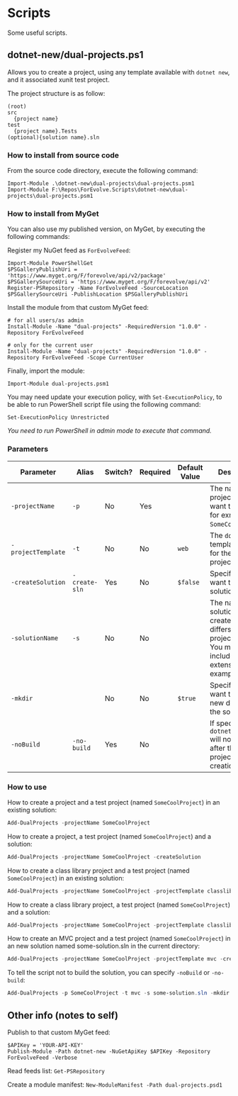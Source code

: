 # Scripts

Some useful scripts.

## dotnet-new/dual-projects.ps1

Allows you to create a project, using any template available with `dotnet new`, and it associated xunit test project.

The project structure is as follow:

```
(root)
src
  {project name}
test
  {project name}.Tests
(optional){solution name}.sln
```

### How to install from source code
From the source code directory, execute the following command:

```
Import-Module .\dotnet-new\dual-projects\dual-projects.psm1
Import-Module F:\Repos\ForEvolve.Scripts\dotnet-new\dual-projects\dual-projects.psm1
```

### How to install from MyGet
You can also use my published version, on MyGet, by executing the following commands:

Register my NuGet feed as `ForEvolveFeed`:

```
Import-Module PowerShellGet
$PSGalleryPublishUri = 'https://www.myget.org/F/forevolve/api/v2/package'
$PSGallerySourceUri = 'https://www.myget.org/F/forevolve/api/v2'
Register-PSRepository -Name ForEvolveFeed -SourceLocation $PSGallerySourceUri -PublishLocation $PSGalleryPublishUri
```

Install the module from that custom MyGet feed:

```
# for all users/as admin
Install-Module -Name "dual-projects" -RequiredVersion "1.0.0" -Repository ForEvolveFeed

# only for the current user
Install-Module -Name "dual-projects" -RequiredVersion "1.0.0" -Repository ForEvolveFeed -Scope CurrentUser
```

Finally, import the module:

```
Import-Module dual-projects.psm1
```

You may need update your execution policy, with `Set-ExecutionPolicy`, to be able to run PowerShell script file using the following command:

```
Set-ExecutionPolicy Unrestricted
```

*You need to run PowerShell in admin mode to execute that command.*

### Parameters

| Parameter          | Alias         | Switch? | Required | Default Value | Description                                                                      |
| ------------------ | ------------- | ------- | -------- | ------------- | -------------------------------------------------------------------------------- |
| `-projectName`     | `-p`          | No      | Yes      |               | The name of the project that you want to create, for exmaple: `SomeCoolProject`. |
| `-projectTemplate` | `-t`          | No      | No       | `web`         | The `dotnet new` template to use for the main project.                           |
| `-createSolution`  | `-create-sln` | Yes     | No       | `$false`      | Specify if you want to create a solution.                                        |
| `-solutionName`    | `-s`          | No      | No       |               | The name of the solution to create if it differs from the project name. You must include the `.sln` extension; example: `My.sln`.         |
| `-mkdir`           |               | No      | No       | `$true`       | Specify if you want to make a new directoy for the solution.                     |
| `-noBuild`         | `-no-build`   | Yes     | No       |               | If specified, `dotnet build` will not be run after the projects creation.        |

### How to use

How to create a project and a test project (named `SomeCoolProject`) in an existing solution:

```powershell
Add-DualProjects -projectName SomeCoolProject
```

How to create a project, a test project (named `SomeCoolProject`) and a solution:

```powershell
Add-DualProjects -projectName SomeCoolProject -createSolution
```

How to create a class library project and a test project (named `SomeCoolProject`) in an existing solution:

```powershell
Add-DualProjects -projectName SomeCoolProject -projectTemplate classlib
```

How to create a class library project, a test project (named `SomeCoolProject`) and a solution:

```powershell
Add-DualProjects -projectName SomeCoolProject -projectTemplate classlib -createSolution
```

How to create an MVC project and a test project (named `SomeCoolProject`) in an new solution named some-solution.sln in the current directory:

```powershell
Add-DualProjects -projectName SomeCoolProject -projectTemplate mvc -createSolution -solutionName some-solution.sln -mkdir $false
```

To tell the script not to build the solution, you can specify `-noBuild` or `-no-build`:

```powershell
Add-DualProjects -p SomeCoolProject -t mvc -s some-solution.sln -mkdir $false -no-build -create-sln
```

## Other info (notes to self)

Publish to that custom MyGet feed:

```
$APIKey = 'YOUR-API-KEY'
Publish-Module -Path dotnet-new -NuGetApiKey $APIKey -Repository ForEvolveFeed -Verbose
```

Read feeds list: `Get-PSRepository`

Create a module manifest: `New-ModuleManifest -Path dual-projects.psd1`
